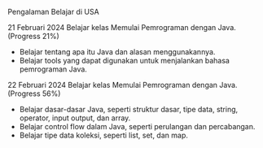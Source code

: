 Pengalaman Belajar di USA

21 Februari 2024
Belajar kelas Memulai Pemrograman dengan Java. (Progress 21%)
* Belajar tentang apa itu Java dan alasan menggunakannya.
* Belajar tools yang dapat digunakan untuk menjalankan bahasa pemrograman Java.

22 Februari 2024
Belajar kelas Memulai Pemrograman dengan Java. (Progress 56%)
* Belajar dasar-dasar Java, seperti struktur dasar, tipe data, string, operator, input output, dan array.
* Belajar control flow dalam Java, seperti perulangan dan percabangan.
* Belajar tipe data koleksi, seperti list, set, dan map.
